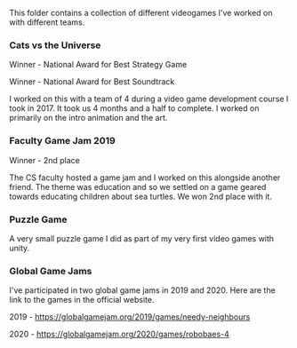This folder contains a collection of different videogames I've worked on with different teams.


<h3>Cats vs the Universe</h3>

  Winner - National Award for Best Strategy Game
  
  Winner - National Award for Best Soundtrack
  
  I worked on this with a team of 4 during a video game development course I took in 2017. It took
  us 4 months and a half to complete. I worked on primarily on the intro animation and the art. 


<h3>Faculty Game Jam 2019</h3>
  Winner - 2nd place

  The CS faculty hosted a game jam and I worked on this alongside another friend. The theme was
  education and so we settled on a game geared towards educating children about sea turtles. We
  won 2nd place with it.


<h3>Puzzle Game</h3>

  A very small puzzle game I did as part of my very first video games with unity.


<h3>Global Game Jams</h3>

  I've participated in two global game jams in 2019 and 2020. Here are the link to the games in the
  official website.
 
  2019 - https://globalgamejam.org/2019/games/needy-neighbours
  
  2020 - https://globalgamejam.org/2020/games/robobaes-4 
